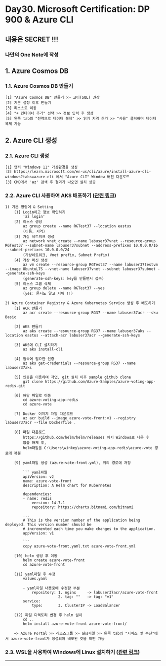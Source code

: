 # Day30. Microsoft Certification: DP 900 & Azure CLI
## 내용은 SECRET !!!
### 나만의 One Note에 작성

## 1. Azure Cosmos DB 
### 1.1. Azure Cosmos DB 만들기
    [1] "Azure Cosmos DB" 만들기 >> 코어(SQL) 권장
    [2] 기본 설정 이후 만들기
    [3] 리소스로 이동
    [4] "+ 컨테이너 추가" 선택 >> 정보 입력 후 생성
    [5] 왼쪽 tab의 "전역으로 데이터 복제" >> 읽기 지역 추가 >> "사용" 클릭하며 데이터 복제 가능

## 2. Azure CLI 생성
### 2.1. Azure CLI 생성
    [1] 먼저 "Windows 11" 가상환경을 생성
    [2] https://learn.microsoft.com/en-us/cli/azure/install-azure-cli-windows?tabs=azure-cli 에서 "Azure CLI" Window 버전 다운로드
    [3] CMD에서 'az' 검색 후 결과가 나오면 설치 성공

### 2.2. Azure CLI 사용하여 AKS 배포하기 ([관련 링크](https://learn.microsoft.com/ko-kr/azure/aks/learn/quick-kubernetes-deploy-cli))
    1) 기본 명령어 & Setting
        [1] Login하고 정보 확인하기
            'az login'
        [2] 리소스 생성
            az group create --name RGTest37 --location eastus
            (이름, 지역)
        [3] 가상 네트워크 생성 
            az network vnet create --name labuser37vnet --resource-group RGTest37 --subnet-name labuser37subnet --address-prefixes 10.0.0.0/16 --subnet-prefixes 10.0.0.0/24        
            (가상네트워크, Vnet prefix, Subnet Prefix)
        [4] 가상 머신 생성
            az vm create --resource-group RGTest37 --name labuser37testvm --image UbuntuLTS --vnet-name labuser37vnet --subnet labuser37subnet --generate-ssh-keys
            (generate-ssh-keys: key를 만들면서 접속)
        [5] 리소스 그룹 삭제
            az group delete --name RGTest37 --yes
            (yes: 묻지도 말고 지워 !!) 

    2) Azure Container Registry & Azure Kubernetes Service 생성 후 배포하기
        [1] ACR 만들기
            az acr create --resource-group RG37 --name labuser37acr --sku Basic

        [2] AKS 만들기
            az aks create --resource-group RG37 --name labuser37aks --location eastus --attach-acr labuser37acr --generate-ssh-keys

        [3] AKS에 CLI 설치하기
            az aks install-cli

        [4] 접속에 필요한 인증
            az aks get-credentials --resource-group RG37 --name labuser37aks

        [5] 인증을 이용하여 작업, git 설치 이후 sample github clone
            git clone https://github.com/Azure-Samples/azure-voting-app-redis.git

        [6] 해당 파일로 이동
            cd azure-voting-app-redis
            cd azure-vote

        [7] Docker 이미지 파일 다운로드
            az acr build --image azure-vote-front:v1 --registry labuser37acr --file Dockerfile .

        [8] 파일 다운로드
            https://github.com/helm/helm/releases 에서 Windows로 다운 후
            압출 해제 후,
            helm파일을 C:\Users\winkey\azure-voting-app-redis\azure-vote 경로에 복붙

        [9] yaml파일 생성 (azure-vote-front.yml), 위의 경로에 저장 

            ``` yaml파일
            apiVersion: v2
            name: azure-vote-front
            description: A Helm chart for Kubernetes

            dependencies:
            - name: redis
                version: 14.7.1
                repository: https://charts.bitnami.com/bitnami

            ...
            # This is the version number of the application being deployed. This version number should be
            # incremented each time you make changes to the application.
            appVersion: v1
            
            ```
            copy azure-vote-front.yaml.txt azure-vote-front.yml

        [10] helm 생성 후 이동
            helm create azure-vote-front
            cd azure-vote-front
        
        [11] yaml파일 후 수정
            values.yaml

            - yaml파일 내용중에 수정할 부분
                repository: 1. nginx     -> labuser37acr/azure-vote-front
                            2. tag: ""   -> tag: "v1"
            service:
                type:       3. ClusterIP -> LoadBalancer
        
        [12] 파일 디렉토리 변경 후 helm 설치
            cd ..
            helm install azure-vote-front azure-vote-front/

        => Azure Portal >> 리소스그룹 >> aks파일 >> 왼쪽 tab의 "서비스 및 수신"에서 azure-vote-front가 생성되어 배포된 것을 확인 가능

### 2.3. WSL을 사용하여 Windows에 Linux 설치하기 ([관련 링크](https://learn.microsoft.com/ko-kr/windows/wsl/install))

<hr>